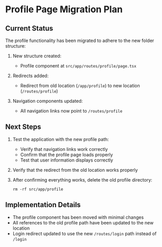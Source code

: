 # Profile Page Migration Plan

## Current Status

The profile functionality has been migrated to adhere to the new folder structure:

1. New structure created:
   - Profile component at `src/app/routes/profile/page.tsx`

2. Redirects added:
   - Redirect from old location (`/app/profile`) to new location (`/routes/profile`)

3. Navigation components updated:
   - All navigation links now point to `/routes/profile`

## Next Steps

1. Test the application with the new profile path:
   - Verify that navigation links work correctly
   - Confirm that the profile page loads properly
   - Test that user information displays correctly

2. Verify that the redirect from the old location works properly

3. After confirming everything works, delete the old profile directory:
   ```
   rm -rf src/app/profile
   ```

## Implementation Details

- The profile component has been moved with minimal changes
- All references to the old profile path have been updated to the new location
- Login redirect updated to use the new `/routes/login` path instead of `/login` 